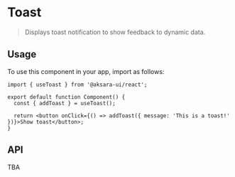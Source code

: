 # Toast

> Displays toast notification to show feedback to dynamic data.

## Usage

To use this component in your app, import as follows:

```tsx
import { useToast } from '@aksara-ui/react';

export default function Component() {
  const { addToast } = useToast();

  return <button onClick={() => addToast({ message: 'This is a toast!' })}>Show toast</button>;
}
```

## API

TBA

